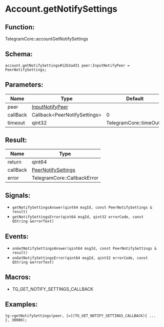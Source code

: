 # Account.getNotifySettings

## Function:

TelegramCore::accountGetNotifySettings

## Schema:

`account.getNotifySettings#12b3ad31 peer:InputNotifyPeer = PeerNotifySettings;`
## Parameters:

|Name|Type|Default|
|----|----|-------|
|peer|[InputNotifyPeer](../../types/inputnotifypeer.md)||
|callBack|Callback<PeerNotifySettings\>|0|
|timeout|qint32|TelegramCore::timeOut()|

## Result:

|Name|Type|
|----|----|
|return|qint64|
|callBack|[PeerNotifySettings](../../types/peernotifysettings.md)|
|error|TelegramCore::CallbackError|

## Signals:

* `getNotifySettingsAnswer(qint64 msgId, const PeerNotifySettings & result)`
* `getNotifySettingsError(qint64 msgId, qint32 errorCode, const QString &errorText)`

## Events:

* `onGetNotifySettingsAnswer(qint64 msgId, const PeerNotifySettings & result)`
* `onGetNotifySettingsError(qint64 msgId, qint32 errorCode, const QString &errorText)`

## Macros:

* TG_GET_NOTIFY_SETTINGS_CALLBACK

## Examples:

`tg->getNotifySettings(peer, [=](TG_GET_NOTIFY_SETTINGS_CALLBACK){
    ...
}, 30000);`
